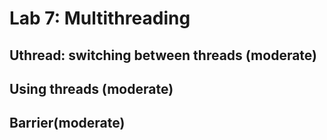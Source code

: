 # Lab 7: Multithreading
## Uthread: switching between threads (moderate)
## Using threads (moderate)
## Barrier(moderate)